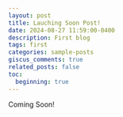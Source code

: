 ```yaml
---
layout: post
title: Lauching Soon Post!
date: 2024-08-27 11:59:00-0400
description: First blog
tags: first
categories: sample-posts
giscus_comments: true
related_posts: false
toc:
  beginning: true
---
```


Coming Soon!

